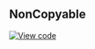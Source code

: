 ## NonCopyable

[![View code](https://www.mbed.com/embed/?type=library)](/docs/v5.4/mbed-os-api-doxy/classmbed_1_1_non_copyable.html)
